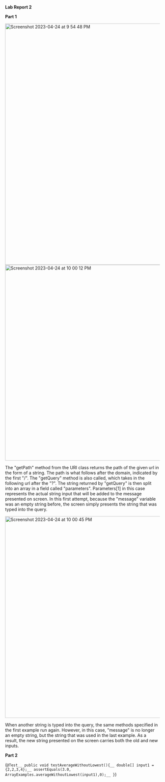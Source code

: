 **Lab Report 2**

**Part 1**

<img width="785" alt="Screenshot 2023-04-24 at 9 54 48 PM" src="https://user-images.githubusercontent.com/55765860/234177809-41f35012-cea7-4959-ab56-b54cabf0f1ed.png">


<img width="637" alt="Screenshot 2023-04-24 at 10 00 12 PM" src="https://user-images.githubusercontent.com/55765860/234178523-1454d12d-83f6-47f8-8507-579ffd0a0397.png">

The "getPath" method from the URI class returns the path of the given url in the form of a string. The path is what follows after the domain, indicated by the first "/". The "getQuery" method is also called, which takes in the following url after the "?". The string returned by "getQuery" is then split into an array in a field called "parameters". Parameters[1] in this case represents the actual string input that will be added to the message presented on screen. In this first attempt, because the "message" variable was an empty string before, the screen simply presents the string that was typed into the query.


<img width="656" alt="Screenshot 2023-04-24 at 10 00 45 PM" src="https://user-images.githubusercontent.com/55765860/234178593-f946aa9c-49d9-487b-8bc9-aed306eba552.png">

When another string is typed into the query, the same methods specified in the first example run again. However, in this case, "message" is no longer an empty string, but the string that was used in the last example. As a result, the new string presented on the screen carries both the old and new inputs.

**Part 2**

(`@Test__
  public void testAverageWithoutLowest(){__
    double[] input1 = {2,2,3,4};__
    assertEquals(3.0, ArrayExamples.averageWithoutLowest(input1),0);__
  }`)
